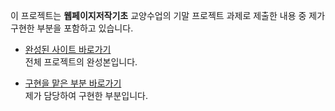 이 프로젝트는 **웹페이지저작기초** 교양수업의 기말 프로젝트 과제로 제출한 내용 중 제가 구현한 부분을 포함하고 있습니다.

- [완성된 사이트 바로가기](https://enchanting-begonia-b42e11.netlify.app/)  
  전체 프로젝트의 완성본입니다.

- [구현을 맡은 부분 바로가기](https://seoulstory.netlify.app/)  
  제가 담당하여 구현한 부분입니다.
